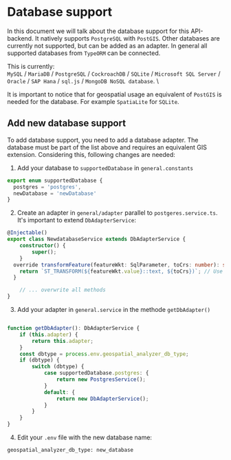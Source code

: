 # Database support
In this document we will talk about the database support for this API-backend.
It natively supports `PostgreSQL` with `PostGIS`.
Other databases are currently not supported, but can be added as an adapter.
In general all supported databases from `TypeORM` can be connected.

This is currently: \
`MySQL` / `MariaDB` / `PostgreSQL` / `CockroachDB` / `SQLite` / `Microsoft SQL Server` / `Oracle` / `SAP Hana` / `sql.js` / `MongoDB NoSQL database`. \

It is important to notice that for geospatial usage an equivalent of `PostGIS` is needed for the database. For example `SpatiaLite` for `SQLite`.

## Add new database support

To add database support, you need to add a database adapter. The database must be part of the list above and requires an equivalent GIS extension.
Considering this, following changes are needed:

1. Add your database to `supportedDatabase` in `general.constants`

```typescript
export enum supportedDatabase {
  postgres = 'postgres',
  newDatabase = 'newDatabase'  
}
```

2. Create an adapter in `general/adapter` parallel to `postgeres.service.ts`. It's important to extend `DbAdapterService`:

```typescript
@Injectable()
export class NewdatabaseService extends DbAdapterService {
    constructor() {
        super();
    }
  override transformFeature(featureWkt: SqlParameter, toCrs: number): string {
    return `ST_TRANSFORM(${featureWkt.value}::text, ${toCrs})`; // Use your equivalent to Postgis ST_TRANSFORM
  }

    // ... overwrite all methods
}
```

3. Add your adapter in `general.service` in the methode `getDbAdapter()`

```typescript

function getDbAdapter(): DbAdapterService {
    if (this.adapter) {
        return this.adapter;
    }
    const dbtype = process.env.geospatial_analyzer_db_type;
    if (dbtype) {
        switch (dbtype) {
            case supportedDatabase.postgres: {
                return new PostgresService();
            }
            default: {
                return new DbAdapterService();
            }
        }
    }
}
```
4. Edit your `.env` file with the new database name:

``` shell
geospatial_analyzer_db_type: new_database
```
